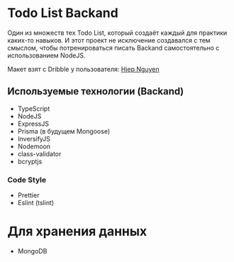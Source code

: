 # Todo List Backand

Один из множеств тех Todo List, который создаёт каждый для практики каких-то навыков. И этот проект не исключение создавался с тем смыслом, чтобы потренироваться писать Backand самостоятельно с использованием NodeJS. 

Макет взят с Dribble у пользователя: [Hiep Nguyen](https://dribbble.com/hiepnt88)

## Используемые технологии (Backand)
- TypeScript
- NodeJS
- ExpressJS
- Prisma (в будущем Mongoose)
- InversifyJS
- Nodemoon
- class-validator
- bcryptjs

### Code Style
- Prettier
- Eslint (tslint)

# Для хранения данных
- MongoDB

